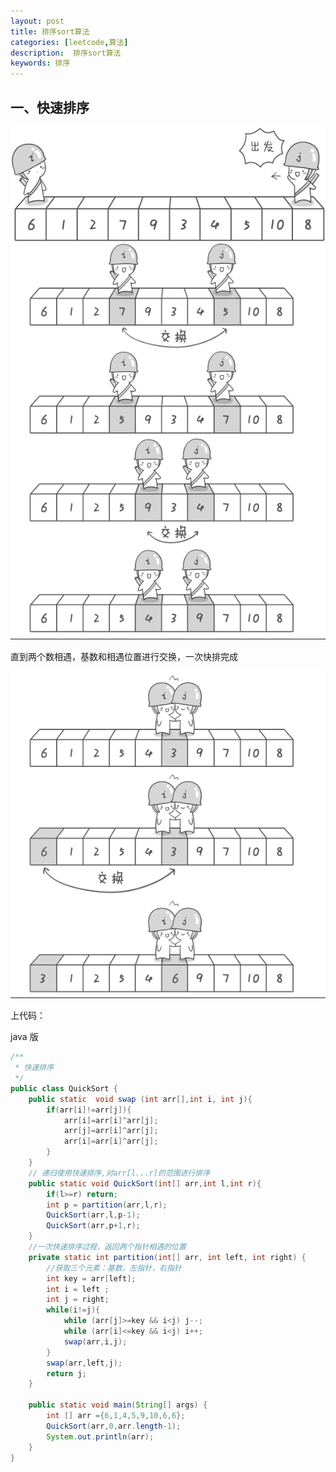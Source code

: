 ```yaml
---
layout: post
title: 排序sort算法
categories: [leetcode,算法]
description:  排序sort算法
keywords: 排序
---
```


## 一、快速排序

![image-20210226155041152](2021-02-26-排序sort算法.assets/image-20210226155041152.png)

直到两个数相遇，基数和相遇位置进行交换，一次快排完成

![image-20210226155108512](2021-02-26-排序sort算法.assets/image-20210226155108512.png)

上代码：

java 版

```java
/**
 * 快速排序
 */
public class QuickSort {
    public static  void swap (int arr[],int i, int j){
        if(arr[i]!=arr[j]){
            arr[i]=arr[i]^arr[j];
            arr[j]=arr[i]^arr[j];
            arr[i]=arr[i]^arr[j];
        }
    }
    // 递归使用快速排序,对arr[l...r]的范围进行排序
    public static void QuickSort(int[] arr,int l,int r){
        if(l>=r) return;
        int p = partition(arr,l,r);
        QuickSort(arr,l,p-1);
        QuickSort(arr,p+1,r);
    }
    //一次快速排序过程，返回两个指针相遇的位置
    private static int partition(int[] arr, int left, int right) {
        //获取三个元素：基数，左指针，右指针
        int key = arr[left];
        int i = left ;
        int j = right;
        while(i!=j){
            while (arr[j]>=key && i<j) j--;
            while (arr[i]<=key && i<j) i++;
            swap(arr,i,j);
        }
        swap(arr,left,j);
        return j;
    }
   
    public static void main(String[] args) {
        int [] arr ={6,1,4,5,9,10,6,6};
        QuickSort(arr,0,arr.length-1);
        System.out.println(arr);
    }
}
```


